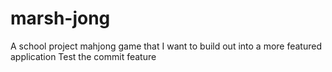 # marsh-jong
A school project mahjong game that I want to build out into a more featured application
Test the commit feature
